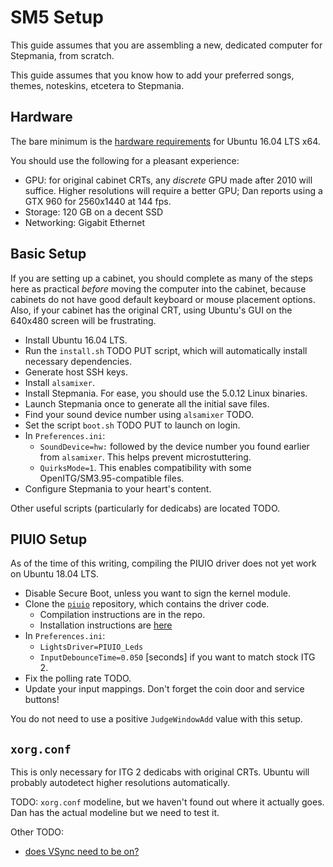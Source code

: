 # SM5 Setup
This guide assumes that you are assembling a new, dedicated computer for Stepmania, from scratch.

This guide assumes that you know how to add your preferred songs, themes, noteskins, etcetera to Stepmania.

## Hardware
The bare minimum is the [hardware requirements](https://help.ubuntu.com/community/Installation/SystemRequirements) for Ubuntu 16.04 LTS x64.

You should use the following for a pleasant experience:

* GPU: for original cabinet CRTs, any _discrete_ GPU made after 2010 will suffice. Higher resolutions will require a better GPU; Dan reports using a GTX 960 for 2560x1440 at 144 fps.
* Storage: 120 GB on a decent SSD
* Networking: Gigabit Ethernet

## Basic Setup
If you are setting up a cabinet, you should complete as many of the steps here as practical _before_ moving the computer into the cabinet, because cabinets do not have good default keyboard or mouse placement options. Also, if your cabinet has the original CRT, using Ubuntu's GUI on the 640x480 screen will be frustrating.

* Install Ubuntu 16.04 LTS.
* Run the `install.sh` TODO PUT script, which will automatically install necessary dependencies.
* Generate host SSH keys.
* Install `alsamixer`.
* Install Stepmania. For ease, you should use the 5.0.12 Linux binaries.
* Launch Stepmania once to generate all the initial save files.
* Find your sound device number using `alsamixer` TODO.
* Set the script `boot.sh` TODO PUT to launch on login.
* In `Preferences.ini`:
	* `SoundDevice=hw:` followed by the device number you found earlier from `alsamixer`. This helps prevent microstuttering.
	* `QuirksMode=1`. This enables compatibility with some OpenITG/SM3.95-compatible files.
* Configure Stepmania to your heart's content.

Other useful scripts (particularly for dedicabs) are located TODO.

## PIUIO Setup
As of the time of this writing, compiling the PIUIO driver does not yet work on Ubuntu 18.04 LTS.

* Disable Secure Boot, unless you want to sign the kernel module.
* Clone the [`piuio`](https://github.com/djpohly/piuio) repository, which contains the driver code.
	* Compilation instructions are in the repo.
	* Installation instructions are [here](https://askubuntu.com/questions/299676)
* In `Preferences.ini`:
	* `LightsDriver=PIUIO_Leds`
	* `InputDebounceTime=0.050` \[seconds] if you want to match stock ITG 2.
* Fix the polling rate TODO.
* Update your input mappings. Don't forget the coin door and service buttons!

You do not need to use a positive `JudgeWindowAdd` value with this setup.

## `xorg.conf`
This is only necessary for ITG 2 dedicabs with original CRTs. Ubuntu will probably autodetect higher resolutions automatically.

TODO: `xorg.conf` modeline, but we haven't found out where it actually goes. Dan has the actual modeline but we need to test it.

Other TODO:
* [does VSync need to be on?](https://www.stepmania.com/forums/general-questions/show/536)
